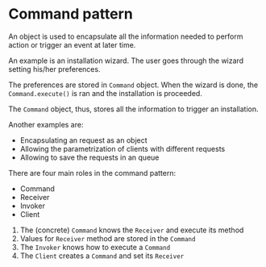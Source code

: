 # Command pattern

An object is used to encapsulate all the information needed to perform
action or trigger an event at later time. 

An example is an installation wizard. The user goes through the wizard
setting his/her preferences. 

The preferences are stored in `Command` object. When the wizard is done,
the `Command.execute()` is ran and the installation is proceeded.

The `Command` object, thus, stores all the information to trigger 
an installation.

Another examples are:

* Encapsulating an request as an object
* Allowing the parametrization of clients with different requests
* Allowing to save the requests in an queue

There are four main roles in the command pattern:
* Command
* Receiver
* Invoker
* Client

1. The (concrete) `Command` knows the `Receiver` and execute its method
2. Values for `Receiver` method are stored in the `Command`
3. The `Invoker` knows how to execute a `Command`
4. The `Client` creates a `Command` and set its `Receiver`